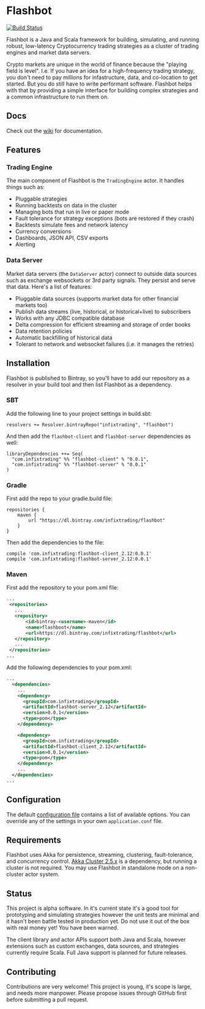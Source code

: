 # Flashbot
[![Build Status](https://travis-ci.org/infixtrading/flashbot.svg?branch=master)](https://travis-ci.org/infixtrading/flashbot)

Flashbot is a Java and Scala framework for building, simulating, and running robust, low-latency Cryptocurrency trading strategies as a cluster of trading engines and market data servers.

Crypto markets are unique in the world of finance because the "playing field is level". I.e. If you have an idea for a high-frequency trading strategy, you don't need to pay millions for infastructure, data, and co-location to get started. But you do still have to write performant software. Flashbot helps with that by providing a simple interface for building complex strategies and a common infrastructure to run them on.


## Docs
Check out the [wiki](https://github.com/infixtrading/flashbot/wiki) for documentation.

## Features
### Trading Engine
The main component of Flashbot is the `TradingEngine` actor. It handles things such as:
* Pluggable strategies
* Running backtests on data in the cluster
* Managing bots that run in live or paper mode
* Fault tolerance for strategy exceptions (bots are restored if they crash)
* Backtests simulate fees and network latency
* Currency conversions
* Dashboards, JSON API, CSV exports
* Alerting

### Data Server
Market data servers (the `DataServer` actor) connect to outside data sources such as exchange websockets or 3rd party signals. They persist and serve that data. Here's a list of features:
* Pluggable data sources (supports market data for other financial markets too)
* Publish data streams (live, historical, or historical+live) to subscribers
* Works with any JDBC compatible database
* Delta compression for efficient streaming and storage of order books
* Data retention policies
* Automatic backfilling of historical data
* Tolerant to network and websocket failures (i.e. it manages the retries)

## Installation
Flashbot is published to Bintray, so you'll have to add our repository as a resolver in your build tool and then list Flashbot as a dependency.

### SBT
Add the following line to your project settings in build.sbt:
```
resolvers += Resolver.bintrayRepo("infixtrading", "flashbot")
```
And then add the `flashbot-client` and `flashbot-server` dependencies as well:
```
libraryDependencies ++= Seq(
  "com.infixtrading" %% "flashbot-client" % "0.0.1",
  "com.infixtrading" %% "flashbot-server" % "0.0.1"
)
```

### Gradle
First add the repo to your gradle.build file:
```
repositories {
    maven {
        url "https://dl.bintray.com/infixtrading/flashbot"
    }
}
```
Then add the dependencies to the file:
```
compile 'com.infixtrading:flashbot-client_2.12:0.0.1'
compile 'com.infixtrading:flashbot-server_2.12:0.0.1'
```

### Maven
First add the repository to your pom.xml file:
```xml
...
 <repositories>
   ...
   <repository>
       <id>bintray-<username>-maven</id>
       <name>flashboot</name>
       <url>https://dl.bintray.com/infixtrading/flashbot</url>
   </repository>
   ...
 </repositories>
...
```
Add the following dependencies to your pom.xml:
```xml
...
  <dependencies>
    ...
    <dependency>
      <groupId>com.infixtrading</groupId>
      <artifactId>flashbot-server_2.12</artifactId>
      <version>0.0.1</version>
      <type>pom</type>
    </dependency>

    <dependency>
      <groupId>com.infixtrading</groupId>
      <artifactId>flashbot-client_2.12</artifactId>
      <version>0.0.1</version>
      <type>pom</type>
    </dependency>
    ...
  </dependencies>
...
```

## Configuration
The default [configuration file](https://github.com/infixtrading/flashbot/blob/master/modules/server/src/main/resources/reference.conf) contains a list of available options. You can override any of the settings in your own `application.conf` file.

## Requirements
Flashbot uses Akka for persistence, streaming, clustering, fault-tolerance, and concurrency control. [Akka Cluster 2.5.x](https://doc.akka.io/docs/akka/2.5/index-cluster.html) is a dependency, but running a cluster is not required. You may use Flashbot in standalone mode on a non-cluster actor system.

## Status
This project is alpha software. In it's current state it's a good tool for prototyping and simulating strategies however the unit tests are minimal and it hasn't been battle tested in production yet. Do not use it out of the box with real money yet! You have been warned.

The client library and actor APIs support both Java and Scala, however extensions such as custom exchanges, data sources, and strategies currently require Scala. Full Java support is planned for future releases.

## Contributing
Contributions are very welcome! This project is young, it's scope is large, and needs more manpower. Please propose issues through GitHub first before submitting a pull request.
